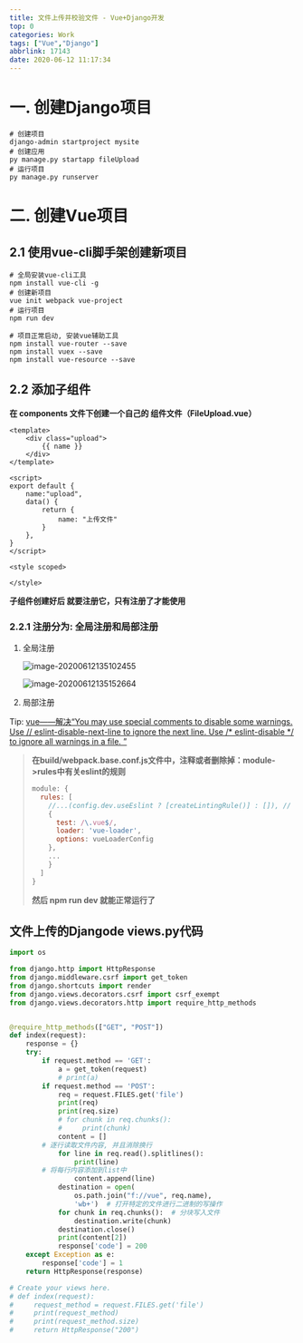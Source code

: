 ```yaml
---
title: 文件上传并校验文件 - Vue+Django开发
top: 0
categories: Work
tags: ["Vue","Django"]
abbrlink: 17143
date: 2020-06-12 11:17:34
---
```


# 一. 创建Django项目

```shell
# 创建项目
django-admin startproject mysite
# 创建应用
py manage.py startapp fileUpload
# 运行项目
py manage.py runserver
```





# 二. 创建Vue项目

## 2.1 使用vue-cli脚手架创建新项目

```shell
# 全局安装vue-cli工具
npm install vue-cli -g
# 创建新项目
vue init webpack vue-project
# 运行项目
npm run dev

# 项目正常启动, 安装vue辅助工具
npm install vue-router --save
npm install vuex --save
npm install vue-resource --save
```

## 2.2 添加子组件

**在 components 文件下创建一个自己的 组件文件（FileUpload.vue）**

```vue
<template>
    <div class="upload">
        {{ name }}
    </div>
</template>

<script>
export default {
    name:"upload",
    data() {
        return {
            name: "上传文件"
        }
    },
}
</script>

<style scoped>

</style>
```

**子组件创建好后 就要注册它，只有注册了才能使用**

### 2.2.1 注册分为: 全局注册和局部注册

1. 全局注册

   ![image-20200612135102455](https://gitee.com/clearlightY/mapdepot/raw/master/img/20200612135110.png)

   ![image-20200612135152664](https://gitee.com/clearlightY/mapdepot/raw/master/img/20200612135154.png)

2. 局部注册

Tip: [vue——解决“You may use special comments to disable some warnings. Use // eslint-disable-next-line to ignore the next line. Use /* eslint-disable */ to ignore all warnings in a file. ”](https://www.cnblogs.com/gaoquanquan/p/9550169.html)

> **在build/webpack.base.conf.js文件中，注释或者删除掉：module->rules中有关eslint的规则**
>
> ```js
> module: {
>   rules: [
>     //...(config.dev.useEslint ? [createLintingRule()] : []), // 注释或者删除
>     {
>       test: /\.vue$/,
>       loader: 'vue-loader',
>       options: vueLoaderConfig
>     },
>     ...
>     }
>   ]
> }
> ```
>
> **然后 npm run dev 就能正常运行了**



## 文件上传的Djangode views.py代码

```python
import os

from django.http import HttpResponse
from django.middleware.csrf import get_token
from django.shortcuts import render
from django.views.decorators.csrf import csrf_exempt
from django.views.decorators.http import require_http_methods


@require_http_methods(["GET", "POST"])
def index(request):
    response = {}
    try:
        if request.method == 'GET':
            a = get_token(request)
            # print(a)
        if request.method == 'POST':
            req = request.FILES.get('file')
            print(req)
            print(req.size)
            # for chunk in req.chunks():
            #     print(chunk)
            content = []
	    # 逐行读取文件内容, 并且消除换行
            for line in req.read().splitlines():
                print(line)
		# 将每行内容添加到list中
                content.append(line)
            destination = open(
                os.path.join("f://vue", req.name),
                'wb+')  # 打开特定的文件进行二进制的写操作
            for chunk in req.chunks():  # 分块写入文件
                destination.write(chunk)
            destination.close()
            print(content[2])
            response['code'] = 200
    except Exception as e:
        response['code'] = 1
    return HttpResponse(response)

# Create your views here.
# def index(request):
#     request_method = request.FILES.get('file')
#     print(request_method)
#     print(request_method.size)
#     return HttpResponse("200")

```
